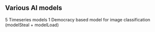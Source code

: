 ## Various AI models
5 Timeseries models
1 Democracy based model for image classification (modelSteal + modelLoad)

